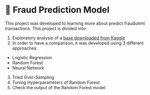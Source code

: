 # 📖 Fraud Prediction Model
This project was developed to learning more about predict fraudulent transactions.
This project is divided into:
1. Exploratory analysis of a [base downloaded from Kaggle](https://www.kaggle.com/datasets/mlg-ulb/creditcardfraud/)
2. In order to have a comparison, it was developed using 3 different approaches:
- Logistic Regression
- Random Forest
- Neural Network
3. Tried Over-Sampling
4. Tuning Hyperparameters of Random Forest
5. Check the output of the Random Forest model

